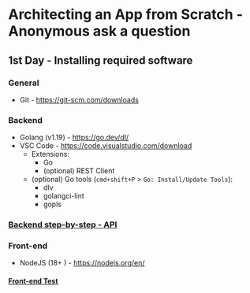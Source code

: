 # Architecting an App from Scratch - Anonymous ask a question

## 1st Day - Installing required software

### General
- Git - https://git-scm.com/downloads

### Backend

- Golang (v1.19) - https://go.dev/dl/
- VSC Code - https://code.visualstudio.com/download
  - Extensions:
    - Go
    - (optional) REST Client
  - (optional) Go tools (`cmd+shift+P` > `Go: Install/Update Tools`): 
    - dlv
    - golangci-lint
    - gopls

### [Backend step-by-step - API](backend/README.md#backend-step-by-step---api)

### Front-end
- NodeJS (18+ ) - https://nodejs.org/en/

#### [Front-end Test](#)
